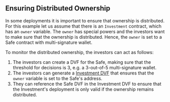 ## Ensuring Distributed Ownership

In some deployments it is important to ensure that ownership is distributed. For this example let us assume that there is an `Investment` contract, which has an `owner` variable. The `owner` has special powers and the investors want to make sure that the ownership is distributed.
Hence, the `owner` is set to a Safe contract with multi-signature wallet. 

To monitor the distributed ownership, the investors can act as follows:

1. The investors can create a DVF for the Safe, making sure that the threshold for decisions is 3, e.g. a 3-out-of-5 multi-signature wallet.
2. The investors can generate a [Investment DVF](./simple.md) that ensures that the `owner` variable is set to the Safe's address.
3. They can reference the Safe DVF in the Investment DVF to ensure that the Investment's deployment is only valid if the ownership remains distributed.
